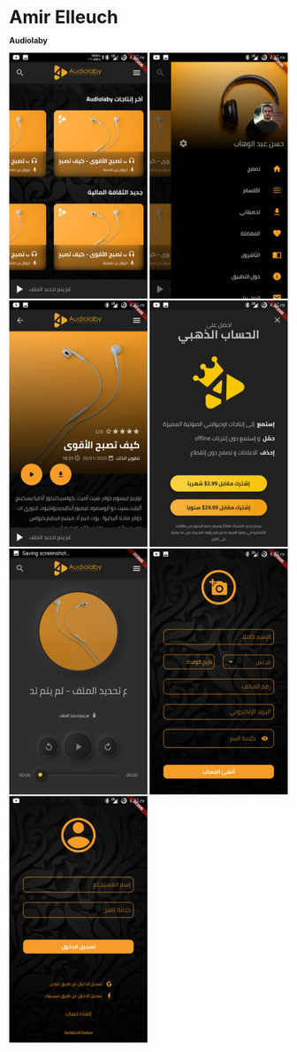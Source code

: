 <strong style="font-size: xx-large;">Amir Elleuch</strong>




<strong>Audiolaby</strong>

<img src="https://raw.githubusercontent.com/procodingtools/Public-portfolio/master/screenshots/Audiolaby/Screenshot_audiolaby_20200827-162515.png" width="250"/>     <img src="https://raw.githubusercontent.com/procodingtools/Public-portfolio/master/screenshots/Audiolaby/Screenshot_audiolaby_20200827-162556.png" width="250"/>     <img src="https://github.com/procodingtools/Public-portfolio/blob/master/screenshots/Audiolaby/Screenshot_audiolaby_20200827-162529.png" width="250"/>     <img src="https://raw.githubusercontent.com/procodingtools/Public-portfolio/master/screenshots/Audiolaby/Screenshot_audiolaby_20200827-162538.png" width="250"/>     <img src="https://raw.githubusercontent.com/procodingtools/Public-portfolio/master/screenshots/Audiolaby/Screenshot_audiolaby_20200827-162519.png" width="250"/>    <img src="https://raw.githubusercontent.com/procodingtools/Public-portfolio/master/screenshots/Audiolaby/Screenshot_audiolaby_20200827-162506.png" width="250"/>    <img src="https://raw.githubusercontent.com/procodingtools/Public-portfolio/master/screenshots/Audiolaby/Screenshot_audiolaby_20200827-162502.png" width="250"/> 
